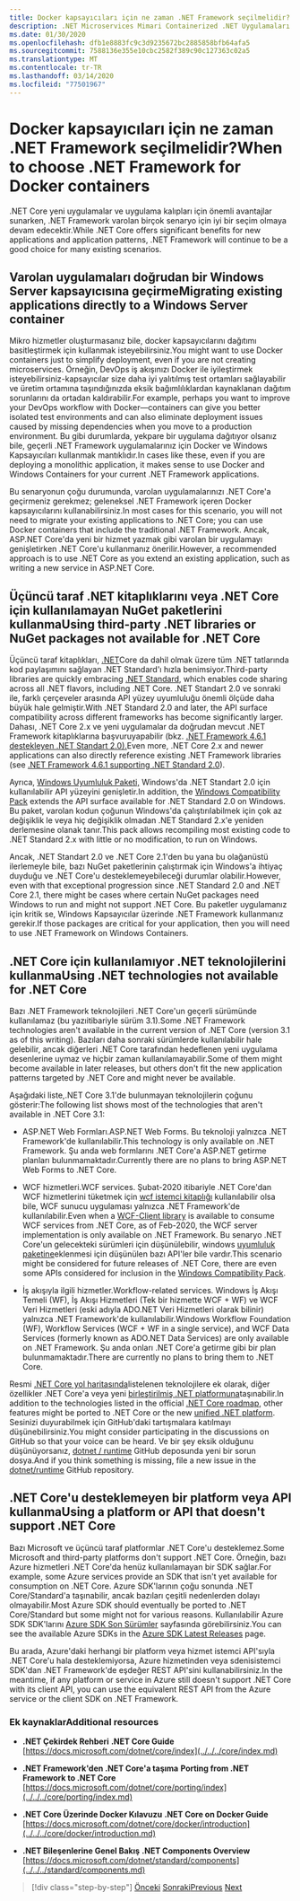 ```yaml
---
title: Docker kapsayıcıları için ne zaman .NET Framework seçilmelidir?
description: .NET Microservices Mimari Containerized .NET Uygulamaları için | Docker kapsayıcıları için .NET Framework ne zaman seçilir?
ms.date: 01/30/2020
ms.openlocfilehash: dfb1e8883fc9c3d9235672bc2885858bfb64afa5
ms.sourcegitcommit: 7588136e355e10cbc2582f389c90c127363c02a5
ms.translationtype: MT
ms.contentlocale: tr-TR
ms.lasthandoff: 03/14/2020
ms.locfileid: "77501967"
---
```

# <a name="when-to-choose-net-framework-for-docker-containers"></a><span data-ttu-id="08a97-103">Docker kapsayıcıları için ne zaman .NET Framework seçilmelidir?</span><span class="sxs-lookup"><span data-stu-id="08a97-103">When to choose .NET Framework for Docker containers</span></span>

<span data-ttu-id="08a97-104">.NET Core yeni uygulamalar ve uygulama kalıpları için önemli avantajlar sunarken, .NET Framework varolan birçok senaryo için iyi bir seçim olmaya devam edecektir.</span><span class="sxs-lookup"><span data-stu-id="08a97-104">While .NET Core offers significant benefits for new applications and application patterns, .NET Framework will continue to be a good choice for many existing scenarios.</span></span>

## <a name="migrating-existing-applications-directly-to-a-windows-server-container"></a><span data-ttu-id="08a97-105">Varolan uygulamaları doğrudan bir Windows Server kapsayıcısına geçirme</span><span class="sxs-lookup"><span data-stu-id="08a97-105">Migrating existing applications directly to a Windows Server container</span></span>

<span data-ttu-id="08a97-106">Mikro hizmetler oluşturmasanız bile, docker kapsayıcılarını dağıtımı basitleştirmek için kullanmak isteyebilirsiniz.</span><span class="sxs-lookup"><span data-stu-id="08a97-106">You might want to use Docker containers just to simplify deployment, even if you are not creating microservices.</span></span> <span data-ttu-id="08a97-107">Örneğin, DevOps iş akışınızı Docker ile iyileştirmek isteyebilirsiniz-kapsayıcılar size daha iyi yalıtılmış test ortamları sağlayabilir ve üretim ortamına taşındığınızda eksik bağımlılıklardan kaynaklanan dağıtım sorunlarını da ortadan kaldırabilir.</span><span class="sxs-lookup"><span data-stu-id="08a97-107">For example, perhaps you want to improve your DevOps workflow with Docker—containers can give you better isolated test environments and can also eliminate deployment issues caused by missing dependencies when you move to a production environment.</span></span> <span data-ttu-id="08a97-108">Bu gibi durumlarda, yekpare bir uygulama dağıtıyor olsanız bile, geçerli .NET Framework uygulamalarınız için Docker ve Windows Kapsayıcıları kullanmak mantıklıdır.</span><span class="sxs-lookup"><span data-stu-id="08a97-108">In cases like these, even if you are deploying a monolithic application, it makes sense to use Docker and Windows Containers for your current .NET Framework applications.</span></span>

<span data-ttu-id="08a97-109">Bu senaryonun çoğu durumunda, varolan uygulamalarınızı .NET Core'a geçirmeniz gerekmez; geleneksel .NET Framework içeren Docker kapsayıcılarını kullanabilirsiniz.</span><span class="sxs-lookup"><span data-stu-id="08a97-109">In most cases for this scenario, you will not need to migrate your existing applications to .NET Core; you can use Docker containers that include the traditional .NET Framework.</span></span> <span data-ttu-id="08a97-110">Ancak, ASP.NET Core'da yeni bir hizmet yazmak gibi varolan bir uygulamayı genişletirken .NET Core'u kullanmanız önerilir.</span><span class="sxs-lookup"><span data-stu-id="08a97-110">However, a recommended approach is to use .NET Core as you extend an existing application, such as writing a new service in ASP.NET Core.</span></span>

## <a name="using-third-party-net-libraries-or-nuget-packages-not-available-for-net-core"></a><span data-ttu-id="08a97-111">Üçüncü taraf .NET kitaplıklarını veya .NET Core için kullanılamayan NuGet paketlerini kullanma</span><span class="sxs-lookup"><span data-stu-id="08a97-111">Using third-party .NET libraries or NuGet packages not available for .NET Core</span></span>

<span data-ttu-id="08a97-112">Üçüncü taraf kitaplıkları, [.NET](../../../standard/net-standard.md)Core da dahil olmak üzere tüm .NET tatlarında kod paylaşımını sağlayan .NET Standard'ı hızla benimsiyor.</span><span class="sxs-lookup"><span data-stu-id="08a97-112">Third-party libraries are quickly embracing [.NET Standard](../../../standard/net-standard.md), which enables code sharing across all .NET flavors, including .NET Core.</span></span> <span data-ttu-id="08a97-113">.NET Standart 2.0 ve sonraki ile, farklı çerçeveler arasında API yüzey uyumluluğu önemli ölçüde daha büyük hale gelmiştir.</span><span class="sxs-lookup"><span data-stu-id="08a97-113">With .NET Standard 2.0 and later, the API surface compatibility across different frameworks has become significantly larger.</span></span> <span data-ttu-id="08a97-114">Dahası, .NET Core 2.x ve yeni uygulamalar da doğrudan mevcut .NET Framework kitaplıklarına başvuruyapabilir (bkz. [.NET Framework 4.6.1 destekleyen .NET Standart 2.0).](https://github.com/dotnet/standard/blob/master/docs/planning/netstandard-2.0/README.md#net-framework-461-supporting-net-standard-20)</span><span class="sxs-lookup"><span data-stu-id="08a97-114">Even more, .NET Core 2.x and newer applications can also directly reference existing .NET Framework libraries (see [.NET Framework 4.6.1 supporting .NET Standard 2.0](https://github.com/dotnet/standard/blob/master/docs/planning/netstandard-2.0/README.md#net-framework-461-supporting-net-standard-20)).</span></span>

<span data-ttu-id="08a97-115">Ayrıca, [Windows Uyumluluk Paketi,](../../../core/porting/windows-compat-pack.md) Windows'da .NET Standart 2.0 için kullanılabilir API yüzeyini genişletir.</span><span class="sxs-lookup"><span data-stu-id="08a97-115">In addition, the [Windows Compatibility Pack](../../../core/porting/windows-compat-pack.md) extends the API surface available for .NET Standard 2.0 on Windows.</span></span> <span data-ttu-id="08a97-116">Bu paket, varolan kodun çoğunun Windows'da çalıştırılabilmek için çok az değişiklik le veya hiç değişiklik olmadan .NET Standard 2.x'e yeniden derlemesine olanak tanır.</span><span class="sxs-lookup"><span data-stu-id="08a97-116">This pack allows recompiling most existing code to .NET Standard 2.x with little or no modification, to run on Windows.</span></span>

<span data-ttu-id="08a97-117">Ancak, .NET Standart 2.0 ve .NET Core 2.1'den bu yana bu olağanüstü ilerlemeyle bile, bazı NuGet paketlerinin çalıştırmak için Windows'a ihtiyaç duyduğu ve .NET Core'u desteklemeyebileceği durumlar olabilir.</span><span class="sxs-lookup"><span data-stu-id="08a97-117">However, even with that exceptional progression since .NET Standard 2.0 and .NET Core 2.1, there might be cases where certain NuGet packages need Windows to run and might not support .NET Core.</span></span> <span data-ttu-id="08a97-118">Bu paketler uygulamanız için kritik se, Windows Kapsayıcılar üzerinde .NET Framework kullanmanız gerekir.</span><span class="sxs-lookup"><span data-stu-id="08a97-118">If those packages are critical for your application, then you will need to use .NET Framework on Windows Containers.</span></span>

## <a name="using-net-technologies-not-available-for-net-core"></a><span data-ttu-id="08a97-119">.NET Core için kullanılamıyor .NET teknolojilerini kullanma</span><span class="sxs-lookup"><span data-stu-id="08a97-119">Using .NET technologies not available for .NET Core</span></span>

<span data-ttu-id="08a97-120">Bazı .NET Framework teknolojileri .NET Core'un geçerli sürümünde kullanılamaz (bu yazıitibariyle sürüm 3.1).</span><span class="sxs-lookup"><span data-stu-id="08a97-120">Some .NET Framework technologies aren't available in the current version of .NET Core (version 3.1 as of this writing).</span></span> <span data-ttu-id="08a97-121">Bazıları daha sonraki sürümlerde kullanılabilir hale gelebilir, ancak diğerleri .NET Core tarafından hedeflenen yeni uygulama desenlerine uymaz ve hiçbir zaman kullanılamayabilir.</span><span class="sxs-lookup"><span data-stu-id="08a97-121">Some of them might become available in later releases, but others don't fit the new application patterns targeted by .NET Core and might never be available.</span></span>

<span data-ttu-id="08a97-122">Aşağıdaki liste,.NET Core 3.1'de bulunmayan teknolojilerin çoğunu gösterir:</span><span class="sxs-lookup"><span data-stu-id="08a97-122">The following list shows most of the technologies that aren't available in .NET Core 3.1:</span></span>

- <span data-ttu-id="08a97-123">ASP.NET Web Formları.</span><span class="sxs-lookup"><span data-stu-id="08a97-123">ASP.NET Web Forms.</span></span> <span data-ttu-id="08a97-124">Bu teknoloji yalnızca .NET Framework'de kullanılabilir.</span><span class="sxs-lookup"><span data-stu-id="08a97-124">This technology is only available on .NET Framework.</span></span> <span data-ttu-id="08a97-125">Şu anda web formlarını .NET Core'a ASP.NET getirme planları bulunmamaktadır.</span><span class="sxs-lookup"><span data-stu-id="08a97-125">Currently there are no plans to bring ASP.NET Web Forms to .NET Core.</span></span>

- <span data-ttu-id="08a97-126">WCF hizmetleri.</span><span class="sxs-lookup"><span data-stu-id="08a97-126">WCF services.</span></span> <span data-ttu-id="08a97-127">Şubat-2020 itibariyle .NET Core'dan WCF hizmetlerini tüketmek için [wcf istemci kitaplığı](https://github.com/dotnet/wcf) kullanılabilir olsa bile, WCF sunucu uygulaması yalnızca .NET Framework'de kullanılabilir.</span><span class="sxs-lookup"><span data-stu-id="08a97-127">Even when a [WCF-Client library](https://github.com/dotnet/wcf) is available to consume WCF services from .NET Core, as of Feb-2020, the WCF server implementation is only available on .NET Framework.</span></span> <span data-ttu-id="08a97-128">Bu senaryo .NET Core'un gelecekteki sürümleri için düşünülebilir, windows [uyumluluk paketine](../../../core/porting/windows-compat-pack.md)eklenmesi için düşünülen bazı API'ler bile vardır.</span><span class="sxs-lookup"><span data-stu-id="08a97-128">This scenario might be considered for future releases of .NET Core, there are even some APIs considered for inclusion in the [Windows Compatibility Pack](../../../core/porting/windows-compat-pack.md).</span></span>

- <span data-ttu-id="08a97-129">İş akışıyla ilgili hizmetler.</span><span class="sxs-lookup"><span data-stu-id="08a97-129">Workflow-related services.</span></span> <span data-ttu-id="08a97-130">Windows İş Akışı Temeli (WF), İş Akışı Hizmetleri (Tek bir hizmette WCF + WF) ve WCF Veri Hizmetleri (eski adıyla ADO.NET Veri Hizmetleri olarak bilinir) yalnızca .NET Framework'de kullanılabilir.</span><span class="sxs-lookup"><span data-stu-id="08a97-130">Windows Workflow Foundation (WF), Workflow Services (WCF + WF in a single service), and WCF Data Services (formerly known as ADO.NET Data Services) are only available on .NET Framework.</span></span> <span data-ttu-id="08a97-131">Şu anda onları .NET Core'a getirme gibi bir plan bulunmamaktadır.</span><span class="sxs-lookup"><span data-stu-id="08a97-131">There are currently no plans to bring them to .NET Core.</span></span>

<span data-ttu-id="08a97-132">Resmi [.NET Core yol haritasında](https://github.com/dotnet/core/blob/master/roadmap.md)listelenen teknolojilere ek olarak, diğer özellikler .NET Core'a veya yeni [birleştirilmiş .NET platformuna](https://devblogs.microsoft.com/dotnet/introducing-net-5/)taşınabilir.</span><span class="sxs-lookup"><span data-stu-id="08a97-132">In addition to the technologies listed in the official [.NET Core roadmap](https://github.com/dotnet/core/blob/master/roadmap.md), other features might be ported to .NET Core or the new [unified .NET platform](https://devblogs.microsoft.com/dotnet/introducing-net-5/).</span></span> <span data-ttu-id="08a97-133">Sesinizi duyurabilmek için GitHub'daki tartışmalara katılmayı düşünebilirsiniz.</span><span class="sxs-lookup"><span data-stu-id="08a97-133">You might consider participating in the discussions on GitHub so that your voice can be heard.</span></span> <span data-ttu-id="08a97-134">Ve bir şey eksik olduğunu düşünüyorsanız, [dotnet / runtime](https://github.com/dotnet/runtime/issues/new) GitHub deposunda yeni bir sorun dosya.</span><span class="sxs-lookup"><span data-stu-id="08a97-134">And if you think something is missing, file a new issue in the [dotnet/runtime](https://github.com/dotnet/runtime/issues/new) GitHub repository.</span></span>

## <a name="using-a-platform-or-api-that-doesnt-support-net-core"></a><span data-ttu-id="08a97-135">.NET Core'u desteklemeyen bir platform veya API kullanma</span><span class="sxs-lookup"><span data-stu-id="08a97-135">Using a platform or API that doesn't support .NET Core</span></span>

<span data-ttu-id="08a97-136">Bazı Microsoft ve üçüncü taraf platformlar .NET Core'u desteklemez.</span><span class="sxs-lookup"><span data-stu-id="08a97-136">Some Microsoft and third-party platforms don't support .NET Core.</span></span> <span data-ttu-id="08a97-137">Örneğin, bazı Azure hizmetleri .NET Core'da henüz kullanılamayan bir SDK sağlar.</span><span class="sxs-lookup"><span data-stu-id="08a97-137">For example, some Azure services provide an SDK that isn't yet available for consumption on .NET Core.</span></span> <span data-ttu-id="08a97-138">Azure SDK'larının çoğu sonunda .NET Core/Standard'a taşınabilir, ancak bazıları çeşitli nedenlerden dolayı olmayabilir.</span><span class="sxs-lookup"><span data-stu-id="08a97-138">Most Azure SDK should eventually be ported to .NET Core/Standard but some might not for various reasons.</span></span> <span data-ttu-id="08a97-139">Kullanılabilir Azure SDK SDK'larını [Azure SDK Son Sürümler](https://azure.github.io/azure-sdk/releases/latest/index.html) sayfasında görebilirsiniz.</span><span class="sxs-lookup"><span data-stu-id="08a97-139">You can see the available Azure SDKs in the [Azure SDK Latest Releases](https://azure.github.io/azure-sdk/releases/latest/index.html) page.</span></span>

<span data-ttu-id="08a97-140">Bu arada, Azure'daki herhangi bir platform veya hizmet istemci API'sıyla .NET Core'u hala desteklemiyorsa, Azure hizmetinden veya sdenisistemci SDK'dan .NET Framework'de eşdeğer REST API'sini kullanabilirsiniz.</span><span class="sxs-lookup"><span data-stu-id="08a97-140">In the meantime, if any platform or service in Azure still doesn't support .NET Core with its client API, you can use the equivalent REST API from the Azure service or the client SDK on .NET Framework.</span></span>

### <a name="additional-resources"></a><span data-ttu-id="08a97-141">Ek kaynaklar</span><span class="sxs-lookup"><span data-stu-id="08a97-141">Additional resources</span></span>

- <span data-ttu-id="08a97-142">**.NET Çekirdek Rehberi** </span><span class="sxs-lookup"><span data-stu-id="08a97-142">**.NET Core Guide** </span></span>\
  [https://docs.microsoft.com/dotnet/core/index](../../../core/index.md)

- <span data-ttu-id="08a97-143">**.NET Framework'den .NET Core'a taşıma** </span><span class="sxs-lookup"><span data-stu-id="08a97-143">**Porting from .NET Framework to .NET Core** </span></span>\
  [https://docs.microsoft.com/dotnet/core/porting/index](../../../core/porting/index.md)

- <span data-ttu-id="08a97-144">**.NET Core Üzerinde Docker Kılavuzu** </span><span class="sxs-lookup"><span data-stu-id="08a97-144">**.NET Core on Docker Guide** </span></span>\
  [https://docs.microsoft.com/dotnet/core/docker/introduction](../../../core/docker/introduction.md)

- <span data-ttu-id="08a97-145">**.NET Bileşenlerine Genel Bakış** </span><span class="sxs-lookup"><span data-stu-id="08a97-145">**.NET Components Overview** </span></span>\
  [https://docs.microsoft.com/dotnet/standard/components](../../../standard/components.md)

>[!div class="step-by-step"]
><span data-ttu-id="08a97-146">[Önceki](net-core-container-scenarios.md)
>[Sonraki](container-framework-choice-factors.md)</span><span class="sxs-lookup"><span data-stu-id="08a97-146">[Previous](net-core-container-scenarios.md)
[Next](container-framework-choice-factors.md)</span></span>
